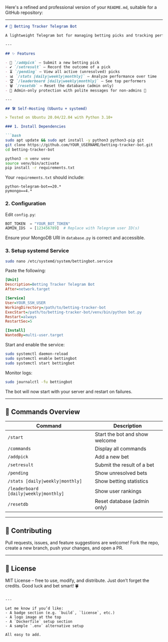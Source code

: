 Here's a refined and professional version of your `README.md`, suitable for a GitHub repository:

---

````markdown
# 🎲 Betting Tracker Telegram Bot

A lightweight Telegram bot for managing betting picks and tracking performance statistics – built with ❤️ by [@asifalex](https://t.me/asifalex).

---

## ✨ Features

- 🎯 `/addpick` – Submit a new betting pick  
- ✔️ `/setresult` – Record the outcome of a pick  
- ⏳ `/pending` – View all active (unresolved) picks  
- 📊 `/stats [daily|weekly|monthly]` – Analyze performance over time  
- 🏆 `/leaderboard [daily|weekly|monthly]` – See top performers  
- 🗑️ `/resetdb` – Reset the database (admin only)  
- 🔐 Admin-only protection with polite messages for non-admins 🚫  

---

## 🛠️ Self-Hosting (Ubuntu + systemd)

> Tested on Ubuntu 20.04/22.04 with Python 3.10+

### 1. Install Dependencies

```bash
sudo apt update && sudo apt install -y python3 python3-pip git
git clone https://github.com/YOUR_USERNAME/betting-tracker-bot.git
cd betting-tracker-bot

python3 -m venv venv
source venv/bin/activate
pip install -r requirements.txt
````

Your `requirements.txt` should include:

```
python-telegram-bot==20.*
pymongo==4.*
```

### 2. Configuration

Edit `config.py`:

```python
BOT_TOKEN  = "YOUR_BOT_TOKEN"
ADMIN_IDS  = [123456789]  # Replace with Telegram user ID(s)
```

Ensure your MongoDB URI in `database.py` is correct and accessible.

### 3. Setup systemd Service

```bash
sudo nano /etc/systemd/system/bettingbot.service
```

Paste the following:

```ini
[Unit]
Description=Betting Tracker Telegram Bot
After=network.target

[Service]
User=YOUR_SSH_USER
WorkingDirectory=/path/to/betting-tracker-bot
ExecStart=/path/to/betting-tracker-bot/venv/bin/python bot.py
Restart=always
RestartSec=5

[Install]
WantedBy=multi-user.target
```

Start and enable the service:

```bash
sudo systemctl daemon-reload
sudo systemctl enable bettingbot
sudo systemctl start bettingbot
```

Monitor logs:

```bash
sudo journalctl -fu bettingbot
```

The bot will now start with your server and restart on failures.

---

## 🧾 Commands Overview

| Command                                 | Description                    |
| --------------------------------------- | ------------------------------ |
| `/start`                                | Start the bot and show welcome |
| `/commands`                             | Display all commands           |
| `/addpick`                              | Add a new bet                  |
| `/setresult`                            | Submit the result of a bet     |
| `/pending`                              | Show unresolved bets           |
| `/stats [daily\|weekly\|monthly]`       | Show betting statistics        |
| `/leaderboard [daily\|weekly\|monthly]` | Show user rankings             |
| `/resetdb`                              | Reset database (admin only)    |

---

## 🤝 Contributing

Pull requests, issues, and feature suggestions are welcome!
Fork the repo, create a new branch, push your changes, and open a PR.

---

## 📜 License

MIT License – free to use, modify, and distribute.
Just don’t forget the credits. Good luck and bet smart! 🍀

```

---

Let me know if you’d like:
- A badge section (e.g. `build`, `license`, etc.)
- A logo image at the top
- A `Dockerfile` setup section  
- A sample `.env` alternative setup

All easy to add.
```
